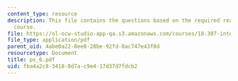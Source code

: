```yaml
---
content_type: resource
description: This file contains the questions based on the required reading for the
  course.
file: https://ol-ocw-studio-app-qa.s3.amazonaws.com/courses/18-307-integral-equations-spring-2006/fba4a2c834188d7ac9e417d37d7fdcb2_ps_6.pdf
file_type: application/pdf
parent_uid: 4abe0a22-8ee8-28be-92fd-8ac747e43f8d
resourcetype: Document
title: ps_6.pdf
uid: fba4a2c8-3418-8d7a-c9e4-17d37d7fdcb2
---
```


